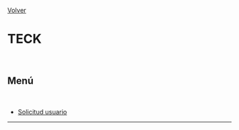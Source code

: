 <link rel="stylesheet" type="text/css" href="../styles.css">

[Volver](../index.md)
<br>

# TECK
<br>

## Menú
<br>

- [Solicitud usuario](./solicitud_usuario.md)
---

